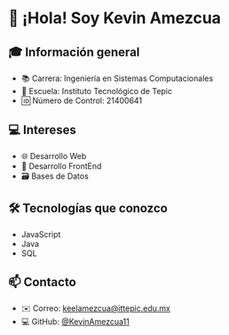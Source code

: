 # 👋 ¡Hola! Soy Kevin Amezcua

## 🎓 Información general
- 📚 Carrera: Ingeniería en Sistemas Computacionales
- 🏫 Escuela: Instituto Tecnológico de Tepic
- 🆔 Número de Control: 21400641

## 💻 Intereses
- 🌐 Desarrollo Web
- 🎨 Desarrollo FrontEnd
- 🗃️ Bases de Datos

## 🛠 Tecnologías que conozco
- JavaScript
- Java
- SQL

## 📫 Contacto
- ✉️ Correo: keelamezcua@ittepic.edu.mx
- 💻 GitHub: [@KevinAmezcua11](https://github.com/KevinAmezcua11)
